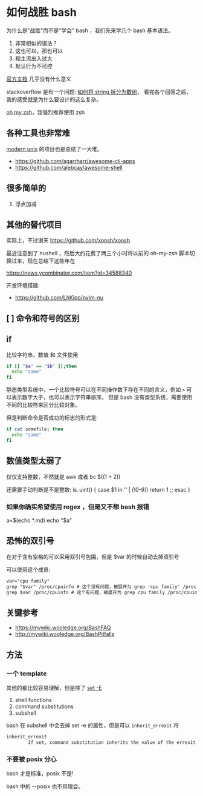 # 如何战胜 bash


为什么是"战胜"而不是"学会" bash ，我们先来学几个 bash 基本语法。

1. 非常相似的语法？
2. 这也可以，那也可以
3. 和主流出入过大
4. 默认行为不可控


[官方文档](https://www.gnu.org/savannah-checkouts/gnu/bash/manual/bash.html) 几乎没有什么意义

stackoverflow 是有一个问题: [如何将 string 拆分为数组](https://stackoverflow.com/questions/10586153/how-to-split-a-string-into-an-array-in-bash)，
看完各个回答之后，我的感受就是为什么要设计的这么复杂。

[oh my zsh](https://github.com/ohmyzsh/ohmyzsh)，我强烈推荐使用 zsh


## 各种工具也非常难
[modern unix](https://github.com/ibraheemdev/modern-unix) 的项目也是总结了一大堆。
- https://github.com/agarrharr/awesome-cli-apps
- https://github.com/alebcay/awesome-shell

## 很多简单的
1. 浮点加减

## 其他的替代项目
实际上，不过谢天
https://github.com/xonsh/xonsh


最近注意到了 nushell ，然后大约花费了两三个小时将以前的 oh-my-zsh 脚本切换过来，现在总结下这些年在

https://news.ycombinator.com/item?id=34588340

开发环境搭建:
- https://github.com/LhKipp/nvim-nu

## [ ] 命令和符号的区别

## if
比较字符串，数值 和 文件使用
```sh
if [[ "$a" == "$b" ]];then
  echo "same"
fi
```

静态类型系统中，一个比较符号可以在不同操作数下存在不同的含义，例如 `>` 可以表示数字大于，也可以表示字符串排序。
但是 bash 没有类型系统，需要使用不同的比较符来区分比较对象。

但是判断命令是否成功的标志的形式是:
```sh
if cat somefile; then
  echo "same"
fi
```

## 数值类型太弱了
仅仅支持整数，不然就是 awk 或者 bc
$((1 + 2))

还需要手动判断是不是整数:
is_uint() { case $1 in '' | *[!0-9]*) return 1 ;; esac }

### 如果你确实希望使用 regex ，但是又不想 bash 报错
a=$(echo *.md)
echo "$a"

## 恐怖的双引号
在对于含有空格的可以采用双引号包围，但是 $var 的时候自动去掉双引号

可以使用这个成员:
```txt
var="cpu family"
grep "$var" /proc/cpuinfo # 这个没有问题，被展开为 grep 'cpu family' /proc/cpuinfo
grep $var /proc/cpuinfo # 这个有问题，被展开为 grep cpu family /proc/cpuinfo
```

## 关键参考
- https://mywiki.wooledge.org/BashFAQ
- http://mywiki.wooledge.org/BashPitfalls



## 方法

### 一个 template
其他的都比较容易理解，但是除了
[set -E ](https://stackoverflow.com/questions/64852814/in-bash-shell-e-option-explanation-what-does-any-trap-inherited-by-a-subshell)

1. shell functions
2. command substitutions
3. subshell

bash 在 subshell 中会去掉 set -e 的属性，但是可以 `inherit_errexit` 将

```txt
inherit_errexit
        If set, command substitution inherits the value of the errexit option, instead of unsetting it in the subshell environment.  This option is enabled when posix mode is enabled.
```

### 不要被 posix 分心

bash 才是标准，posix 不是!

bash 中的 --posix 也不用理会。
